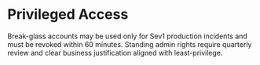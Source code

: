 # Privileged Access
Break-glass accounts may be used only for Sev1 production incidents and must be revoked within 60 minutes.
Standing admin rights require quarterly review and clear business justification aligned with least-privilege.